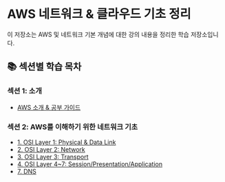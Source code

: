 # AWS 네트워크 & 클라우드 기초 정리

이 저장소는 AWS 및 네트워크 기본 개념에 대한 강의 내용을 정리한 학습 저장소입니다.

## 📚 섹션별 학습 목차

### 섹션 1: 소개

- [AWS 소개 & 공부 가이드](./section-01-intro/02_aws소개_가이드.md)

### 섹션 2: AWS를 이해하기 위한 네트워크 기초

- [1. OSI Layer 1: Physical & Data Link](./section-02-osi-dns-db/03_osi_layer1_physical_data_link.md)
- [2. OSI Layer 2: Network](./section-02-osi-dns-db/04_osi_layer2_network.md)
- [3. OSI Layer 3: Transport](./section-02-osi-dns-db/05_osi_layer3_transport.md)
- [4. OSI Layer 4~7: Session/Presentation/Application](./section-02-osi-dns-db/06_osi_layer4_session_presentation_application.md)
- [7. DNS](./section-02-osi-dns-db/07_dns.md)
<!-- - -- [8. 캐싱(Caching)](./section-02-osi-dns-db/08_cache.md)
- [9. 암호화 & SSL/TLS](./section-02-osi-dns-db/09_ssl_tls.md)
- [10. RDBMS vs NoSQL](./section-02-osi-dns-db/10_rdbms_vs_nosql.md) -->
<!--

### 섹션 3: AWS 클라우드 기초 개념

- [11. 클라우드 컴퓨팅이란?](./section-03-aws-basics/11_클라우드컴퓨팅이란.md)
- [12. 클라우드 컴퓨팅 모델](./section-03-aws-basics/12_클라우드컴퓨팅_모델.md) -->

